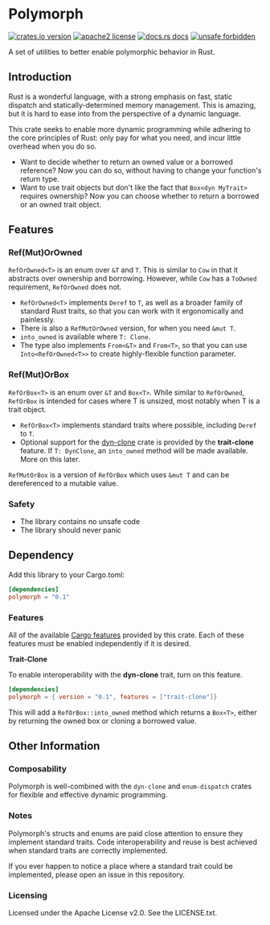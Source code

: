 
# Polymorph

[![crates.io version](https://img.shields.io/crates/v/polymorph)](https://crates.io/crates/polymorph)
[![apache2 license](https://img.shields.io/crates/l/polymorph)](https://www.gnu.org/licenses/license-recommendations.html)
[![docs.rs docs](https://img.shields.io/docsrs/polymorph)](https://docs.rs/polymorph)
[![unsafe forbidden](https://img.shields.io/badge/unsafe-forbidden-success.svg)](https://github.com/rust-secure-code/safety-dance/)

A set of utilities to better enable polymorphic behavior in Rust.

## Introduction

Rust is a wonderful language, with a strong emphasis on fast, static dispatch and statically-determined memory management. This is amazing, but it is hard to ease into from the perspective of a dynamic language.

This crate seeks to enable more dynamic programming while adhering to the core principles of Rust: only pay for what you need, and incur little overhead when you do so.

* Want to decide whether to return an owned value or a borrowed reference? Now you can do so, without having to change your function's return type.
* Want to use trait objects but don't like the fact that `Box<dyn MyTrait>` requires ownership? Now you can choose whether to return a borrowed or an owned trait object.

## Features

### Ref(Mut)OrOwned

`RefOrOwned<T>` is an enum over `&T` and `T`. This is similar to `Cow` in that it abstracts over ownership and borrowing. However, while `Cow` has a `ToOwned` requirement, `RefOrOwned` does not.

* `RefOrOwned<T>` implements `Deref` to `T`, as well as a broader family of standard Rust traits, so that you can work with it ergonomically and painlessly.
* There is also a `RefMutOrOwned` version, for when you need `&mut T`.
* `into_owned` is available where `T: Clone`.
* The type also implements `From<&T>` and `From<T>`, so that you can use `Into<RefOrOwned<T>>` to create highly-flexible function parameter.

### Ref(Mut)OrBox

`RefOrBox<T>` is an enum over `&T` and `Box<T>`. While similar to `RefOrOwned`, `RefOrBox` is intended for cases where T is unsized, most notably when T is a trait object.

* `RefOrBox<T>` implements standard traits where possible, including `Deref` to `T`.
* Optional support for the [dyn-clone](https://crates.io/crates/dyn-clone) crate is provided by the **trait-clone** feature. If `T: DynClone`, an `into_owned` method will be made available. More on this later.

`RefMutOrBox` is a version of `RefOrBox` which uses `&mut T` and can be dereferenced to a mutable value.

### Safety

* The library contains no unsafe code
* The library should never panic

## Dependency

Add this library to your Cargo.toml:

```toml
[dependencies]
polymorph = "0.1"
```

### Features

All of the available [Cargo features](https://stackoverflow.com/questions/58480205/how-do-you-enable-a-rust-crate-feature) provided by this crate. Each of these features must be enabled independently if it is desired.

**Trait-Clone**

To enable interoperability with the **dyn-clone** trait, turn on this feature.

```toml
[dependencies]
polymorph = { version = "0.1", features = ["trait-clone"]}
```

This will add a `RefOrBox::into_owned` method which returns a `Box<T>`, either by returning the owned box or cloning a borrowed value.

## Other Information

### Composability

Polymorph is well-combined with the `dyn-clone` and `enum-dispatch` crates for flexible and effective dynamic programming.

### Notes

Polymorph's structs and enums are paid close attention to ensure they implement standard traits. Code interoperability and reuse is best achieved when standard traits are correctly implemented.

If you ever happen to notice a place where a standard trait could be implemented, please open an issue in this repository.

### Licensing

Licensed under the Apache License v2.0. See the LICENSE.txt.
